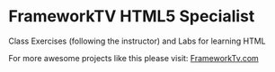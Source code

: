 <h1>FrameworkTV HTML5 Specialist</h1>

Class Exercises (following the instructor) and Labs for learning HTML

<p>For more awesome projects like this please visit: <a href="http://frameworktv.com" target="_blank">FrameworkTv.com</a></p>
